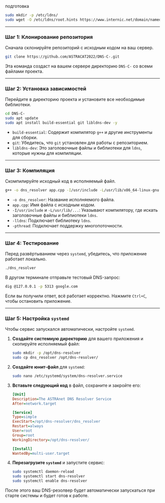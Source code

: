 подготовка 
```bash
sudo mkdir -p /etc/ldns/
sudo wget -O /etc/ldns/root.hints https://www.internic.net/domain/named.root
```
-----

### Шаг 1: Клонирование репозитория

Сначала склонируйте репозиторий с исходным кодом на ваш сервер.

```bash
git clone https://github.com/ASTRACAT2022/DNS-C-.git
```

Эта команда создаст на вашем сервере директорию `DNS-C-` со всеми файлами проекта.

-----

### Шаг 2: Установка зависимостей

Перейдите в директорию проекта и установите все необходимые библиотеки.

```bash
cd DNS-C-
sudo apt update
sudo apt install build-essential git libldns-dev -y
```

  * `build-essential`: Содержит компилятор `g++` и другие инструменты для сборки.
  * `git`: Убедитесь, что `git` установлен для работы с репозиторием.
  * `libldns-dev`: Это заголовочные файлы и библиотеки для `ldns`, которые нужны для компиляции.

-----

### Шаг 3: Компиляция

Скомпилируйте исходный код в исполняемый файл.

```bash
g++ -o dns_resolver app.cpp -I/usr/include -L/usr/lib/x86_64-linux-gnu -lldns -pthread
```

  * `-o dns_resolver`: Название исполняемого файла.
  * `app.cpp`: Имя файла с исходным кодом.
  * `-I/usr/include` и `-L/usr/lib/...`: Указывают компилятору, где искать заголовочные файлы и библиотеки `ldns`.
  * `-lldns`: Подключает библиотеку `ldns`.
  * `-pthread`: Подключает поддержку многопоточности.

-----

### Шаг 4: Тестирование

Перед развёртыванием через `systemd`, убедитесь, что приложение работает локально.

```bash
./dns_resolver
```

В другом терминале отправьте тестовый DNS-запрос:

```bash
dig @127.0.0.1 -p 5313 google.com
```

Если вы получили ответ, всё работает корректно. Нажмите `Ctrl+C`, чтобы остановить приложение.

-----

### Шаг 5: Настройка `systemd`

Чтобы сервис запускался автоматически, настройте `systemd`.

1.  **Создайте системную директорию** для вашего приложения и скопируйте исполняемый файл:
    ```bash
    sudo mkdir -p /opt/dns-resolver
    sudo cp dns_resolver /opt/dns-resolver/
    ```
2.  **Создайте юнит-файл** для `systemd`:
    ```bash
    sudo nano /etc/systemd/system/dns-resolver.service
    ```
3.  **Вставьте следующий код** в файл, сохраните и закройте его:
    ```ini
    [Unit]
    Description=The ASTRAnet DNS Resolver Service
    After=network.target

    [Service]
    Type=simple
    ExecStart=/opt/dns-resolver/dns_resolver
    Restart=always
    User=root
    Group=root
    WorkingDirectory=/opt/dns-resolver/

    [Install]
    WantedBy=multi-user.target
    ```
4.  **Перезагрузите `systemd`** и запустите сервис:
    ```bash
    sudo systemctl daemon-reload
    sudo systemctl start dns-resolver
    sudo systemctl enable dns-resolver
    ```

После этого ваш DNS-резолвер будет автоматически запускаться при старте системы и будет готов к работе.
